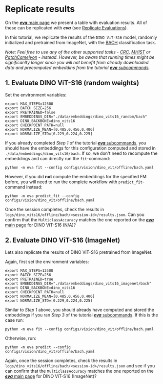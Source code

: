# Replicate results

On the [***eva*** main page](../../index.md) we present a table with evaluation results. All of these can be replicated with ***eva*** (see [Replicate Evaluations](../replicate_evaluations.md)).

In this tutorial, we replicate the results of the `DINO ViT-S16` model, randomly initialized and pretrained from ImageNet, with the [BACH](../../datasets/bach.md) classification task.

*Note: Feel free to use any of the other supported tasks - [CRC](../../datasets/crc.md), [MHIST](../../datasets/mhist.md) or [PatchCamelyon](../../datasets/patch_camelyon.md) - instead. However, be aware that running times might be significanlty longer since you will not benefit from already downloaded data and precomputed embeddins from the tutorial [***eva*** subcommands](eva_subcommands.md).*


## 1. Evaluate DINO ViT-S16 (random weights)

Set the environment variables:
```
export MAX_STEPS=12500
export BATCH_SIZE=256
export PRETRAINED=false
export EMBEDDINGS_DIR="./data/embeddings/dino_vits16_random/bach"
export DINO_BACKBONE=dino_vits16
export CHECKPOINT_PATH=null
export NORMALIZE_MEAN=[0.485,0.456,0.406]
export NORMALIZE_STD=[0.229,0.224,0.225]
```

If you already completed *Step 1* of the tutorial [***eva*** subcommands](eva_subcommands.md), you should have the embeddings for this configuration computed and stored in `./data/embeddings/dino_vits16/bach`. If so, we don't need to recompute the embeddings and can directly run the `fit`-command:
```
python -m eva fit --config configs/vision/dino_vit/offline/bach.yaml
```
However, if you did **not** compute the embeddings for the specified FM before, you will need to run the complete workflow with `predict_fit`-command instead:
```
python -m eva predict_fit --config configs/vision/dino_vit/offline/bach.yaml
```
Once the session completes, check the results in `logs/dino_vits16/offline/bach/<session-id>/results.json`. Can you confirm that the `MulticlassAccuracy` matches the one reported on the [***eva*** main page](../../index.md) for DINO ViT-S16 (N/A)?


## 2. Evaluate DINO ViT-S16 (ImageNet)

Lets also replicate the results of DINO ViT-S16 pretrained from ImageNet.

Again, first set the environment variables:
```
export MAX_STEPS=12500
export BATCH_SIZE=256
export PRETRAINED=true
export EMBEDDINGS_DIR="./data/embeddings/dino_vits16_imagenet/bach"
export DINO_BACKBONE=dino_vits16
export CHECKPOINT_PATH=null
export NORMALIZE_MEAN=[0.485,0.456,0.406]
export NORMALIZE_STD=[0.229,0.224,0.225]
```

Similar to *Step 1* above, you should already have computed and stored the embeddings if you ran *Step 3* of the tutorial [***eva*** subcommands](eva_subcommands.md). If this is the case run:
```
python -m eva fit --config configs/vision/dino_vit/offline/bach.yaml
```
Otherwise, run:
```
python -m eva predict --config configs/vision/dino_vit/offline/bach.yaml
```
Again, once the session completes, check the results in `logs/dino_vits16/offline/bach/<session-id>/results.json` and see if you can confirm that the `MulticlassAccuracy` matches the one reported on the [***eva*** main page](../../index.md) for DINO ViT-S16 (ImageNet)?